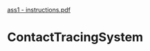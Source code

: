 [ass1 - instructions.pdf](https://github.com/luzinbar/ContactTracingSystem/files/7164349/ass1.-.instructions.pdf)
# ContactTracingSystem
